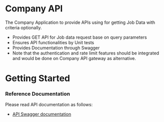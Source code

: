 # Company API
The Company Application to provide APIs using for getting Job Data with criteria optionally.

* Provides GET API for Job data request base on query parameters
* Ensures API functionalities by Unit tests
* Provides Documentation through Swagger
* Note that the authentication and rate limit features should be integrated and would be done on Company API gateway as alternative.

# Getting Started

### Reference Documentation
Please read API documentation as follows:
* [API Swagger documentation](http://localhost:8080/swagger-ui.html)


